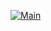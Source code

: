 [![Main](https://github.com/jockep/jockep.com/actions/workflows/main.yml/badge.svg)](https://github.com/jockep/jockep.com/actions/workflows/main.yml)

